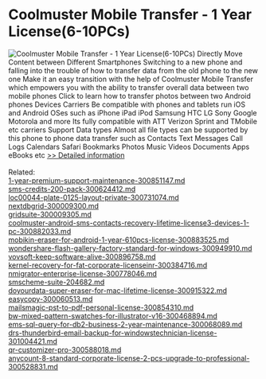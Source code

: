 # Coolmuster Mobile Transfer - 1 Year License(6-10PCs)
![Coolmuster Mobile Transfer - 1 Year License(6-10PCs)](https://mycommerce.akamaized.net/api/pimages/P300882152/BIG/300882152.PNG)
Directly Move Content between Different Smartphones
Switching to a new phone and falling into the trouble of how to transfer data from the old phone to the new one Make it an easy transition with the help of Coolmuster Mobile Transfer which empowers you with the ability to transfer overall data between two mobile phones Click to learn how to transfer photos between two Android phones
Devices Carriers Be compatible with phones and tablets run iOS and Android OSes such as iPhone iPad iPod Samsung HTC LG Sony Google Motorola and more Its fully compatible with ATT Verizon Sprint and TMobile etc carriers
Support Data types Almost all file types can be supported by this phone to phone data transfer such as Contacts Text Messages Call Logs Calendars Safari Bookmarks Photos Music Videos Documents Apps eBooks etc
[>> Detailed information](https://secure.shareit.com/shareit/product.html?productid=300882152&affiliateid=200057808)<br/><br/>Related:
<br />[1-year-premium-support-maintenance-300851147.md](https://github.com/downloadplanet/downloadplanet/blob/main/1-year-premium-support-maintenance-300851147.md)<br />[sms-credits-200-pack-300624412.md](https://github.com/downloadplanet/downloadplanet/blob/main/sms-credits-200-pack-300624412.md)<br />[loc00044-plate-0125-layout-private-300731074.md](https://github.com/downloadplanet/downloadplanet/blob/main/loc00044-plate-0125-layout-private-300731074.md)<br />[nextdbgrid-300009300.md](https://github.com/downloadplanet/downloadplanet/blob/main/nextdbgrid-300009300.md)<br />[gridsuite-300009305.md](https://github.com/downloadplanet/downloadplanet/blob/main/gridsuite-300009305.md)<br />[coolmuster-android-sms-contacts-recovery-lifetime-license3-devices-1-pc-300882033.md](https://github.com/downloadplanet/downloadplanet/blob/main/coolmuster-android-sms-contacts-recovery-lifetime-license3-devices-1-pc-300882033.md)<br />[mobikin-eraser-for-android-1-year-610pcs-license-300883525.md](https://github.com/downloadplanet/downloadplanet/blob/main/mobikin-eraser-for-android-1-year-610pcs-license-300883525.md)<br />[wondershare-flash-gallery-factory-standard-for-windows-300949910.md](https://github.com/downloadplanet/downloadplanet/blob/main/wondershare-flash-gallery-factory-standard-for-windows-300949910.md)<br />[vovsoft-keep-software-alive-300896758.md](https://github.com/downloadplanet/downloadplanet/blob/main/vovsoft-keep-software-alive-300896758.md)<br />[kernel-recovery-for-fat-corporate-licenseinr-300384716.md](https://github.com/downloadplanet/downloadplanet/blob/main/kernel-recovery-for-fat-corporate-licenseinr-300384716.md)<br />[nmigrator-enterprise-license-300778046.md](https://github.com/downloadplanet/downloadplanet/blob/main/nmigrator-enterprise-license-300778046.md)<br />[smscheme-suite-204682.md](https://github.com/downloadplanet/downloadplanet/blob/main/smscheme-suite-204682.md)<br />[doyourdata-super-eraser-for-mac-lifetime-license-300915322.md](https://github.com/downloadplanet/downloadplanet/blob/main/doyourdata-super-eraser-for-mac-lifetime-license-300915322.md)<br />[easycopy-300060513.md](https://github.com/downloadplanet/downloadplanet/blob/main/easycopy-300060513.md)<br />[mailsmagic-pst-to-pdf-personal-license-300854310.md](https://github.com/downloadplanet/downloadplanet/blob/main/mailsmagic-pst-to-pdf-personal-license-300854310.md)<br />[bw-mixed-pattern-swatches-for-illustrator-v16-300468894.md](https://github.com/downloadplanet/downloadplanet/blob/main/bw-mixed-pattern-swatches-for-illustrator-v16-300468894.md)<br />[ems-sql-query-for-db2-business-2-year-maintenance-300068089.md](https://github.com/downloadplanet/downloadplanet/blob/main/ems-sql-query-for-db2-business-2-year-maintenance-300068089.md)<br />[drs-thunderbird-email-backup-for-windowstechnician-license-301004421.md](https://github.com/downloadplanet/downloadplanet/blob/main/drs-thunderbird-email-backup-for-windowstechnician-license-301004421.md)<br />[qr-customizer-pro-300588018.md](https://github.com/downloadplanet/downloadplanet/blob/main/qr-customizer-pro-300588018.md)<br />[anycount-8-standard-corporate-license-2-pcs-upgrade-to-professional-300528831.md](https://github.com/downloadplanet/downloadplanet/blob/main/anycount-8-standard-corporate-license-2-pcs-upgrade-to-professional-300528831.md)